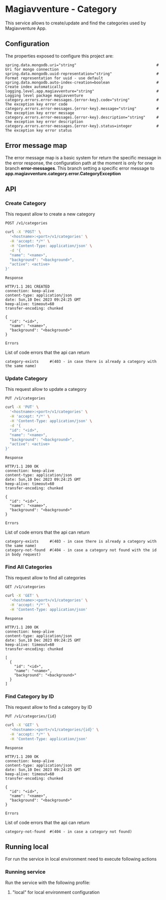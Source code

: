 # Magiavventure - Category
This service allows to create/update and find the categories used by Magiavventure App.

## Configuration
The properties exposed to configure this project are:
```properties
spring.data.mongodb.uri="string"                                    # Uri for mongo connection
spring.data.mongodb.uuid-representation="string"                    # Format representation for uuid - use default
spring.data.mongodb.auto-index-creation=boolean                     # Create index automatically
logging.level.app.magiavventure="string"                            # Logging level package magiavventure
category.errors.error-messages.{error-key}.code="string"            # The exception key error code
category.errors.error-messages.{error-key}.message="string"         # The exception key error message
category.errors.error-messages.{error-key}.description="string"     # The exception key error description
category.errors.error-messages.{error-key}.status=integer           # The exception key error status
```

## Error message map
The error message map is a basic system for return the specific message in the error response, 
the configuration path at the moment is only for one branch **error-messages**.
This branch setting a specific error message to **app.magiavventure.category.error.CategoryException**


## API
### Create Category
This request allow to create a new category

`POST /v1/categories`

```bash
curl -X 'POST' \
  '<hostname>:<port>/v1/categories' \
  -H 'accept: */*' \
  -H 'Content-Type: application/json' \
  -d '{
  "name": "<name>",
  "background": "<background>",
  "active": <active>
}'
```
`Response`

```text
HTTP/1.1 201 CREATED
connection: keep-alive 
content-type: application/json 
date: Sun,10 Dec 2023 09:24:25 GMT 
keep-alive: timeout=60 
transfer-encoding: chunked 

{
  "id": "<id>",
  "name": "<name>",
  "background": "<background>"
}
```

`Errors`

List of code errors that the api can return

```properties
category-exists     #(403 - in case there is already a category with the same name)
```
### Update Category
This request allow to update a category

`PUT /v1/categories`

```bash
curl -X 'PUT' \
  '<hostname>:<port>/v1/categories' \
  -H 'accept: */*' \
  -H 'Content-Type: application/json' \
  -d '{
  "id": "<id>",
  "name": "<name>",
  "background": "<background>",
  "active": <active>
}'
```
`Response`

```text
HTTP/1.1 200 OK
connection: keep-alive 
content-type: application/json 
date: Sun,10 Dec 2023 09:24:25 GMT 
keep-alive: timeout=60 
transfer-encoding: chunked 

{
  "id": "<id>",
  "name": "<name>",
  "background": "<background>"
}
```

`Errors`

List of code errors that the api can return

```properties
category-exists     #(403 - in case there is already a category with the same name)
category-not-found  #(404 - in case a category not found with the id in body request)
```

### Find All Categories
This request allow to find all categories

`GET /v1/categories`

```bash
curl -X 'GET' \
  '<hostname>:<port>/v1/categories' \
  -H 'accept: */*' \
  -H 'Content-Type: application/json'
```
`Response`

```text
HTTP/1.1 200 OK
connection: keep-alive 
content-type: application/json 
date: Sun,10 Dec 2023 09:24:25 GMT 
keep-alive: timeout=60 
transfer-encoding: chunked 

[
  {
    "id": "<id>",
    "name": "<name>",
    "background": "<background>"
  }
]
```

### Find Category by ID
This request allow to find a category by ID

`PUT /v1/categories/{id}`

```bash
curl -X 'GET' \
  '<hostname>:<port>/v1/categories/{id}' \
  -H 'accept: */*' \
  -H 'Content-Type: application/json'
```
`Response`

```text
HTTP/1.1 200 OK
connection: keep-alive 
content-type: application/json 
date: Sun,10 Dec 2023 09:24:25 GMT 
keep-alive: timeout=60 
transfer-encoding: chunked 

{
  "id": "<id>",
  "name": "<name>",
  "background": "<background>"
}
```

`Errors`

List of code errors that the api can return

```properties
category-not-found  #(404 - in case a category not found)
```

## Running local
For run the service in local environment need to execute following actions

### Running service
Run the service with the following profile:
1. "local" for local environment configuration